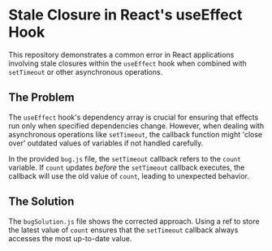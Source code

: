 # Stale Closure in React's useEffect Hook

This repository demonstrates a common error in React applications involving stale closures within the `useEffect` hook when combined with `setTimeout` or other asynchronous operations.

## The Problem

The `useEffect` hook's dependency array is crucial for ensuring that effects run only when specified dependencies change.  However, when dealing with asynchronous operations like `setTimeout`, the callback function might 'close over' outdated values of variables if not handled carefully.

In the provided `bug.js` file, the `setTimeout` callback refers to the `count` variable. If `count` updates *before* the `setTimeout` callback executes, the callback will use the old value of `count`, leading to unexpected behavior.

## The Solution

The `bugSolution.js` file shows the corrected approach.  Using a ref to store the latest value of `count` ensures that the `setTimeout` callback always accesses the most up-to-date value.